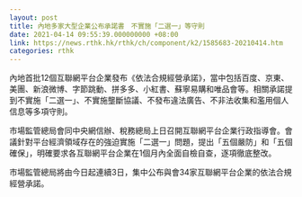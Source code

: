 ```yaml
---
layout: post
title: 內地多家大型企業公布承諾書　不實施「二選一」等守則
date: 2021-04-14 09:55:39.000000000 +08:00
link: https://news.rthk.hk/rthk/ch/component/k2/1585683-20210414.htm
categories: rthk
---
```


內地首批12個互聯網平台企業發布《依法合規經營承諾》，當中包括百度、京東、美團、新浪微博、字節跳動、拼多多、小紅書、蘇寧易購和唯品會等。相關承諾提到不實施「二選一」、不實施壟斷協議、不發布違法廣告、不非法收集和濫用個人信息等多項守則。

市場監管總局會同中央網信辦、稅務總局上日召開互聯網平台企業行政指導會。會議針對平台經濟領域存在的強迫實施「二選一」問題，提出「五個嚴防」和「五個確保」，明確要求各互聯網平台企業在1個月內全面自檢自查，逐項徹底整改。

市場監管總局將由今日起連續3日，集中公布與會34家互聯網平台企業的依法合規經營承諾。
